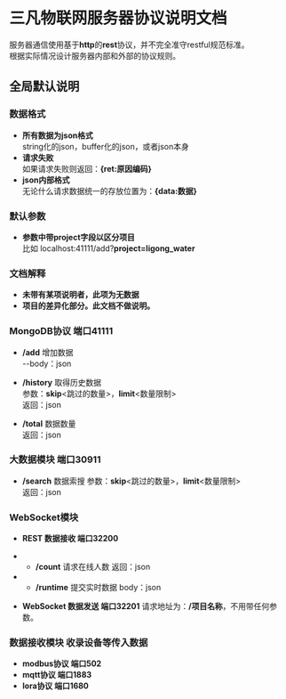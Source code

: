 # 三凡物联网服务器协议说明文档

服务器通信使用基于**http**的**rest**协议，并不完全准守restful规范标准。  
根据实际情况设计服务器内部和外部的协议规则。   


## 全局默认说明

### 数据格式
- **所有数据为json格式**  
string化的json，buffer化的json，或者json本身  
- **请求失败**  
如果请求失败则返回：**{ret:原因编码}**   
- **json内部格式**  
无论什么请求数据统一的存放位置为：**{data:数据}**   

### 默认参数
- **参数中带project字段以区分项目**  
比如 localhost:41111/add?**project=ligong_water**

### 文档解释
- **未带有某项说明者，此项为无数据**  
- **项目的差异化部分。此文档不做说明。**

### MongoDB协议 端口41111 
- **/add** 增加数据  
--body：json  

- **/history** 取得历史数据  
参数：**skip**<跳过的数量>，**limit**<数量限制>  
返回：json  

- **/total** 数据数量  
返回：json  

### 大数据模块 端口30911
- **/search** 数据索搜
参数：**skip**<跳过的数量>，**limit**<数量限制>  
返回：json  

### WebSocket模块
- **REST 数据接收 端口32200**  
- - **/count** 请求在线人数 返回：json 
- - **/runtime** 提交实时数据 body：json


- **WebSocket 数据发送 端口32201**
请求地址为：**/项目名称**，不用带任何参数。

### 数据接收模块 收录设备等传入数据
- **modbus协议 端口502**
- **mqtt协议 端口1883**
- **lora协议 端口1680**


